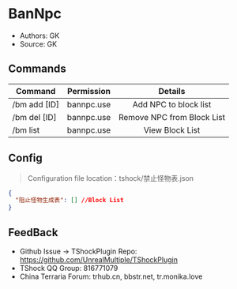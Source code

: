 # BanNpc 

- Authors: GK
- Source: GK

## Commands

| Command     | Permission |          Details          |
| ------------ | :--------: | :--------------: |
| /bm add [ID] | bannpc.use | Add NPC to block list |
| /bm del [ID] | bannpc.use | Remove NPC from Block List |
| /bm list     | bannpc.use |  View Block List  |

## Config
> Configuration file location：tshock/禁止怪物表.json
```json
{
  "阻止怪物生成表": [] //Block List
}
```
## FeedBack
- Github Issue -> TShockPlugin Repo: https://github.com/UnrealMultiple/TShockPlugin
- TShock QQ Group: 816771079
- China Terraria Forum: trhub.cn, bbstr.net, tr.monika.love